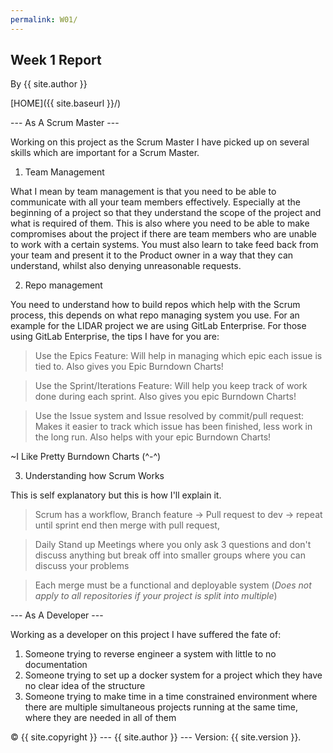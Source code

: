```yaml
---
permalink: W01/
---
```

## Week 1 Report

By {{ site.author }}

[HOME]({{ site.baseurl }}/)

--- As A Scrum Master ---

Working on this project as the Scrum Master I have picked up on several skills which are important for a Scrum Master.

1. Team Management

What I mean by team management is that you need to be able to communicate with all your team members effectively. Especially at the beginning of a project so that they understand the scope of the project and what is required of them. This is also where you need to be able to make compromises about the project if there are team members who are unable to work with a certain systems. You must also learn to take feed back from your team and present it to the Product owner in a way that they can understand, whilst also denying unreasonable requests.


2. Repo management

You need to understand how to build repos which help with the Scrum process, this depends on what repo managing system you use. For an example for the LIDAR project we are using GitLab Enterprise. For those using GitLab Enterprise, the tips I have for you are:

> Use the Epics Feature: Will help in managing which epic each issue is tied to. Also gives you Epic Burndown Charts!

> Use the Sprint/Iterations Feature: Will help you keep track of work done during each sprint. Also gives you epic Burndown Charts!

> Use the Issue system and Issue resolved by commit/pull request: Makes it easier to track which issue has been finished, less work in the long run. Also helps with your epic Burndown Charts!

~I Like Pretty Burndown Charts (^-^)


3. Understanding how Scrum Works

This is self explanatory but this is how I'll explain it. 

> Scrum has a workflow, Branch feature -> Pull request to dev -> repeat until sprint end then merge with pull request, 

> Daily Stand up Meetings where you only ask 3 questions and don't discuss anything but break off into smaller groups where you can discuss your problems

> Each merge must be a functional and deployable system (*Does not apply to all repositories if your project is split into multiple*)


--- As A Developer ---

Working as a developer on this project I have suffered the fate of:

1. Someone trying to reverse engineer a system with little to no documentation
2. Someone trying to set up a docker system for a project which they have no clear idea of the structure
3. Someone trying to make time in a time constrained environment where there are multiple simultaneous projects running at the same time, where they are needed in all of them

 © {{ site.copyright }} --- {{ site.author }} --- Version: {{ site.version }}.
